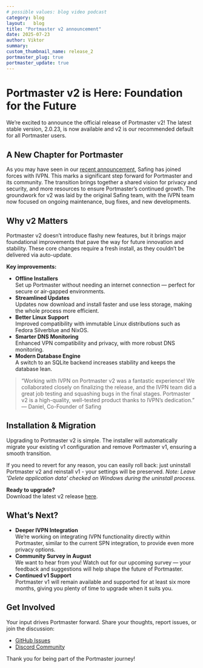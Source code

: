 ```yaml
---
# possible values: blog video podcast
category: blog
layout:   blog
title: "Portmaster v2 announcement"
date: 2025-07-23
author: Viktor
summary:  
custom_thumbnail_name: release_2
portmaster_plug: true
portmaster_update: true
---
```


# Portmaster v2 is Here: Foundation for the Future

We’re excited to announce the official release of Portmaster v2! The latest stable version, 2.0.23, is now available and v2 is our recommended default for all Portmaster users.

## A New Chapter for Portmaster

As you may have seen in our [recent announcement](https://safing.io/blog/2024/12/03/a-new-chapter-begins/), Safing has joined forces with IVPN. This marks a significant step forward for Portmaster and its community. The transition brings together a shared vision for privacy and security, and more resources to ensure Portmaster’s continued growth. The groundwork for v2 was laid by the original Safing team, with the IVPN team now focused on ongoing maintenance, bug fixes, and new developments.

## Why v2 Matters

Portmaster v2 doesn’t introduce flashy new features, but it brings major foundational improvements that pave the way for future innovation and stability. These core changes require a fresh install, as they couldn’t be delivered via auto-update.

**Key improvements:**

- **Offline Installers**  
  Set up Portmaster without needing an internet connection — perfect for secure or air-gapped environments.
- **Streamlined Updates**  
  Updates now download and install faster and use less storage, making the whole process more efficient.
- **Better Linux Support**  
  Improved compatibility with immutable Linux distributions such as Fedora Silverblue and NixOS.
- **Smarter DNS Monitoring**  
  Enhanced VPN compatibility and privacy, with more robust DNS monitoring.
- **Modern Database Engine**  
  A switch to an SQLite backend increases stability and keeps the database lean.

> “Working with IVPN on Portmaster v2 was a fantastic experience! We collaborated closely on finalizing the release, and the IVPN team did a great job testing and squashing bugs in the final stages. Portmaster v2 is a high-quality, well-tested product thanks to IVPN’s dedication.”  
> — Daniel, Co-Founder of Safing

## Installation & Migration

Upgrading to Portmaster v2 is simple. The installer will automatically migrate your existing v1 configuration and remove Portmaster v1, ensuring a smooth transition. 

If you need to revert for any reason, you can easily roll back: just uninstall Portmaster v2 and reinstall v1 - your settings will be preserved. *Note: Leave 'Delete application data' checked on Windows during the uninstall process.*

**Ready to upgrade?**  
Download the latest v2 release [here](https://safing.io/download/). 

## What’s Next?

- **Deeper IVPN Integration**  
  We’re working on integrating IVPN functionality directly within Portmaster, similar to the current SPN integration, to provide even more privacy options.
- **Community Survey in August**  
  We want to hear from you! Watch out for our upcoming survey — your feedback and suggestions will help shape the future of Portmaster.
- **Continued v1 Support**  
  Portmaster v1 will remain available and supported for at least six more months, giving you plenty of time to upgrade when it suits you.

## Get Involved

Your input drives Portmaster forward. Share your thoughts, report issues, or join the discussion:

- [GitHub Issues](https://github.com/safing/portmaster/issues)
- [Discord Community](https://safing.io/discord)

Thank you for being part of the Portmaster journey!
